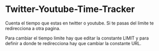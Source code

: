 # Twitter-Youtube-Time-Tracker
Cuenta el tiempo que estas en twitter o youtube. Si te pasas del limite te redirecciona a otra pagina.

Para cambiar el tiempo limite hay que editar la constante LIMIT y para definir a donde te redirecciona hay que cambiar la constante URL.
